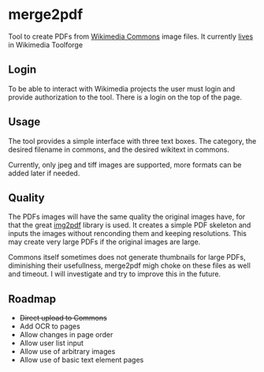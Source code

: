 # merge2pdf
Tool to create PDFs from [Wikimedia Commons](https://commons.wikimedia.org) image files. 
It currently [lives](https://tools.wmflabs.org/merge2pdf/) in Wikimedia Toolforge

## Login
To be able to interact with Wikimedia projects the user must login and provide authorization
to the tool. There is a login on the top of the page.

## Usage
The tool provides a simple interface with three text boxes. The category, the desired filename
in commons, and the desired wikitext in commons.

Currently, only jpeg and tiff images are supported, more formats can be added later if needed.

## Quality
The PDFs images will have the same quality the original images have, for that the great 
[img2pdf](https://gitlab.mister-muffin.de/josch/img2pdf) library is used. It creates a simple
PDF skeleton and inputs the images without renconding them and keeping resolutions. This may
create very large PDFs if the original images are large. 

Commons itself sometimes does not generate thumbnails for large PDFs, diminishing their usefullness,
merge2pdf migh choke on these files as well and timeout. I will investigate and try to improve this
in the future.

## Roadmap
* ~~Direct upload to Commons~~
* Add OCR to pages
* Allow changes in page order
* Allow user list input
* Allow use of arbitrary images
* Allow use of basic text element pages
